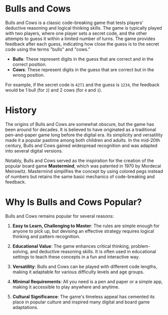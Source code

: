# Bulls and Cows
Bulls and Cows is a classic code-breaking game that tests players' deductive reasoning and logical thinking skills. The game is typically played with two players, where one player sets a secret code, and the other attempts to guess it within a limited number of turns. The game provides feedback after each guess, indicating how close the guess is to the secret code using the terms "bulls" and "cows."

- **Bulls**: These represent digits in the guess that are correct and in the correct position.
- **Cows**: These represent digits in the guess that are correct but in the wrong position.

For example, if the secret code is `4271` and the guess is `1234`, the feedback would be 1 bull (for `2`) and 2 cows (for `4` and `1`).

# History
The origins of Bulls and Cows are somewhat obscure, but the game has been around for decades. It is believed to have originated as a traditional pen-and-paper game long before the digital era. Its simplicity and versatility made it a popular pastime among both children and adults. In the mid-20th century, Bulls and Cows gained widespread recognition and was adapted into several digital versions.

Notably, Bulls and Cows served as the inspiration for the creation of the popular board game **Mastermind**, which was patented in 1970 by Mordecai Meirowitz. Mastermind simplifies the concept by using colored pegs instead of numbers but retains the same basic mechanics of code-breaking and feedback.

# Why Is Bulls and Cows Popular?
Bulls and Cows remains popular for several reasons:

1. **Easy to Learn, Challenging to Master**: The rules are simple enough for anyone to pick up, but devising an effective strategy requires logical thinking and pattern recognition.

2. **Educational Value**: The game enhances critical thinking, problem-solving, and deductive reasoning skills. It is often used in educational settings to teach these concepts in a fun and interactive way.

3. **Versatility**: Bulls and Cows can be played with different code lengths, making it adaptable for various difficulty levels and age groups.

4. **Minimal Requirements**: All you need is a pen and paper or a simple app, making it accessible to play anywhere and anytime.

5. **Cultural Significance**: The game's timeless appeal has cemented its place in popular culture and inspired many digital and board game adaptations.
